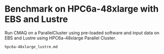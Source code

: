 # Benchmark on HPC6a-48xlarge with EBS and Lustre

Run CMAQ on a ParallelCluster using pre-loaded software and input data on EBS and Lustre using HPC6a-48xlarge Parallel Cluster.

```{toctree}
hpc6a-48xlarge_lustre.md
